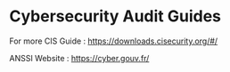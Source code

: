# Cybersecurity Audit Guides

For more CIS Guide : https://downloads.cisecurity.org/#/

ANSSI Website : https://cyber.gouv.fr/
